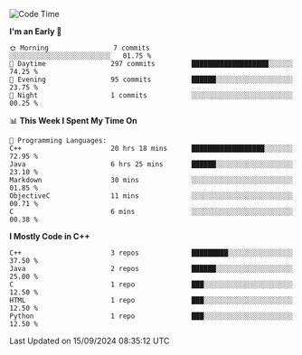 <!--START_SECTION:waka-->
![Code Time](http://img.shields.io/badge/Code%20Time-27%20hrs%2045%20mins-blue)

**I'm an Early 🐤** 

```text
🌞 Morning                7 commits           ░░░░░░░░░░░░░░░░░░░░░░░░░   01.75 % 
🌆 Daytime                297 commits         ███████████████████░░░░░░   74.25 % 
🌃 Evening                95 commits          ██████░░░░░░░░░░░░░░░░░░░   23.75 % 
🌙 Night                  1 commits           ░░░░░░░░░░░░░░░░░░░░░░░░░   00.25 % 
```


📊 **This Week I Spent My Time On** 

```text
💬 Programming Languages: 
C++                      20 hrs 18 mins      ██████████████████░░░░░░░   72.95 % 
Java                     6 hrs 25 mins       ██████░░░░░░░░░░░░░░░░░░░   23.10 % 
Markdown                 30 mins             ░░░░░░░░░░░░░░░░░░░░░░░░░   01.85 % 
ObjectiveC               11 mins             ░░░░░░░░░░░░░░░░░░░░░░░░░   00.71 % 
C                        6 mins              ░░░░░░░░░░░░░░░░░░░░░░░░░   00.38 % 
```

**I Mostly Code in C++** 

```text
C++                      3 repos             █████████░░░░░░░░░░░░░░░░   37.50 % 
Java                     2 repos             ██████░░░░░░░░░░░░░░░░░░░   25.00 % 
C                        1 repo              ███░░░░░░░░░░░░░░░░░░░░░░   12.50 % 
HTML                     1 repo              ███░░░░░░░░░░░░░░░░░░░░░░   12.50 % 
Python                   1 repo              ███░░░░░░░░░░░░░░░░░░░░░░   12.50 % 
```




 Last Updated on 15/09/2024 08:35:12 UTC
<!--END_SECTION:waka-->
